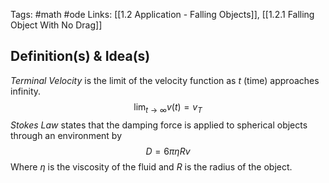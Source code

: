 Tags: #math  #ode 
Links: [[1.2 Application - Falling Objects]], [[1.2.1 Falling Object With No Drag]]
## Definition(s) & Idea(s)
*Terminal Velocity* is the limit of the velocity function as $t$ (time) approaches infinity.$$\lim_{t\rightarrow\infty}v(t)=v_T$$
*Stokes Law* states that the damping force is applied to spherical objects through an environment by$$D=6\pi\eta Rv$$
Where $\eta$ is the viscosity of the fluid and $R$ is the radius of the object.

